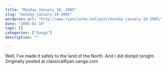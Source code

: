 ```yaml
---
title: "Monday January 10, 2005"
slug: "monday-january-10-2005"
wordpress_url: "http://www.ryanclarke.net/post/monday-january-10-2005/"
date: "2005-01-10"
tags: []
categories: ["Xanga"]
description: ""

---
```


Well, I've made it safely to the land of the North. And I did dishpit tonight.
Originally posted at classicalRyan.xanga.com
